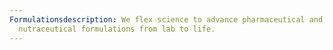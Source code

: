 ```yaml
---
Formulationsdescription: We flex science to advance pharmaceutical and
  nutraceutical formulations from lab to life.
---
```

